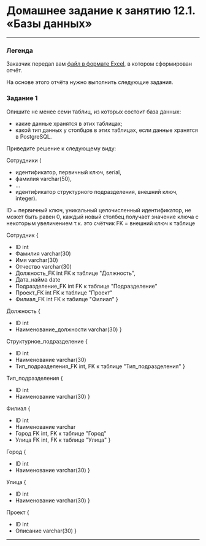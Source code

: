 # Домашнее задание к занятию 12.1. «Базы данных»


---
### Легенда

Заказчик передал вам [файл в формате Excel](https://github.com/netology-code/sdb-homeworks/blob/main/resources/hw-12-1.xlsx), в котором сформирован отчёт. 

На основе этого отчёта нужно выполнить следующие задания.

### Задание 1

Опишите не менее семи таблиц, из которых состоит база данных:

- какие данные хранятся в этих таблицах;
- какой тип данных у столбцов в этих таблицах, если данные хранятся в PostgreSQL.

Приведите решение к следующему виду:

Сотрудники (

- идентификатор, первичный ключ, serial,
- фамилия varchar(50),
- ...
- идентификатор структурного подразделения, внешний ключ, integer).

ID = первичный ключ, уникальный целочисленный идентификатор, не может быть равен 0, каждый новый столбец получает значение ключа с некоторым увеличением т.к. это счётчик
FK = внешний ключ к таблице 

Сотрудник
{
- ID			int
- Фамилия 		varchar(30)
- Имя 			varchar(30)
- Отчество 		varchar(30) 
- Должность_FK 		int FK к таблице "Должность",
- Дата_найма		date
- Подразделение_FK	int FK к таблице "Подразделение"
- Проект_FK		int FK к таблице "Проект"
- Филиал_FK		int FK к табилце "Филиал"
}


Должность
{
- ID			int
- Наименование_должности	varchar(30)
}

Структурное_подразделение
{
- ID			int
- Наименование		varchar(30)
- Тип_подразделения_FK	int, FK к таблице "Тип_подразделения"
}

Тип_подразделения
{
- ID			int
- Наименование 		varchar(30)
}

Филиал
{
- ID			int
- Наименование		varchar
- Город FK		int, FK к таблице "Город"
- Улица FK		int, FK к таблице "Улица"
}

Город
{
- ID			int
- Наименование		varchar(30)
}

Улица
{
- ID			int
- Наименование		varchar(30)
}

Проект
{
- ID			int
- Описание		varchar(30)
}

---

